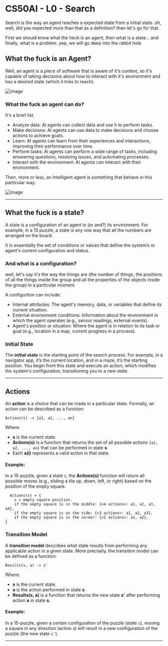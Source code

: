# CS50AI - L0 - Search
Search is the way an agent reaches a expected state from a initial state.
oh, well, did you expected more than that as a definition? then let's go for that.

First we should know what the heck is an agent, then what is a state... 
and finally, what is a problem. yep, we will go deep into the rabbit hole

## What the fuck is an Agent?
Well, an agent is a piece of software that is aware of it's context, so it's capable
of taking decisions about how to interact with it's environment and has a desired state (which it tries to reach).

![image](https://github.com/user-attachments/assets/a59997d0-0352-4eb8-969a-486737fa8d43)

### What the fuck an agent can do?
It's a brief list.
- Analyze data: AI agents can collect data and use it to perform tasks.
- Make decisions: AI agents can use data to make decisions and choose actions to achieve goals. 
- Learn: AI agents can learn from their experiences and interactions, improving their performance over time. 
- Perform tasks: AI agents can perform a wide range of tasks, including answering questions, resolving issues, and automating processes. 
- Interact with the environment: AI agents can interact with their environment.
  
Then, more or less, an Intelligent agent is something that behave in this particular way:

![image](https://github.com/user-attachments/assets/119b7525-dbf7-4348-90d0-74f931833e34)

---

## What the fuck is a state?
A state is a configuration of an agent in (or and?) its environment. For example, in a 15 puzzle, a state is any one way that all the numbers are arranged on the board. 

It is essentially the set of conditions or values that define the system’s or agent's current configuration and status.


### And what is a configuration? 
well, let's say it's the way the things are (the number of things, the positions of all the things inside the group and all the properties of the objects inside the group) in a particular moment. 

A configurtion can include:

- Internal attributes: The agent's memory, data, or variables that define its current situation.
- External environment conditions: Information about the environment in which the agent operates (e.g., sensor readings, external events).
- Agent's position or situation: Where the agent is in relation to its task or goal (e.g., location in a map, current progress in a process).


### Initial State
The **initial state** is the starting point of the search process. For example, in a navigator app, it’s the current location, and in a maze, it’s the starting position. You begin from this state and execute an action, which modifies the system's configuration, transitioning you to a new state.

---

## Actions
An **action** is a choice that can be made in a particular state. Formally, an action can be described as a function:

`Actions(s) -> {a1, a2, ..., an}`

Where:
- **s** is the current state.
- **Actions(s)** is a function that returns the set of all possible actions `{a1, a2, ..., an}` that can be performed in state **s**.
- Each **a(i)** represents a valid action in that state.

#### Example:
In a 15-puzzle, given a state `s`, the **Actions(s)** function will return all possible moves (e.g., sliding a tile up, down, left, or right) based on the position of the empty square.

```
  Actions(s) = {
    s = empty square position.
    if the empty square is in the middle: {<4 actions>: a1, a2, a3, a4},
    if the empty square is on the side: {<3 actions>: a1, a2, a3},
    if the empty square is in the corner: {<2 actions>: a1, a2}, 
}
```

### Transition Model

A **transition model** describes what state results from performing any applicable action in a given state. More precisely, the transition model can be defined as a function:

`Results(s, a) -> s'`

Where:
- **s** is the current state.
- **a** is the action performed in state **s**.
- **Results(s, a)** is a function that returns the new state **s'** after performing action **a** in state **s**.

#### Example:
In a 15-puzzle, given a certain configuration of the puzzle (state `s`), moving a square in any direction (action `a`) will result in a new configuration of the puzzle (the new state `s'`).

---


